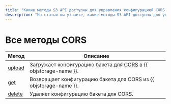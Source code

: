 ```yaml
---
title: "Какие методы S3 API доступны для управления конфигурацией CORS бакета {{ objstorage-full-name }}"
description: "Из статьи вы узнаете, какие методы S3 API доступны для управления конфигурацией CORS бакета."
---
```


# Все методы CORS

Метод | Описание
----- | -----
[upload](cors/upload.md) | Загружает конфигурацию бакета для [CORS](../../concepts/cors.md) в {{ objstorage-name }}.
[get](cors/get.md) | Возвращает конфигурацию бакета для CORS из {{ objstorage-name }}.
[delete](cors/delete.md) | Удаляет конфигурацию бакета для CORS.
